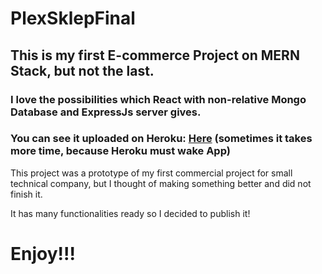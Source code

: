 # PlexSklepFinal

<h2>This is my first E-commerce Project on MERN Stack, but not the last.</h2> 
<h3>I love the possibilities which React with non-relative Mongo Database and ExpressJs server gives.</h3>
<h3>You can see it uploaded on Heroku: <a href="https://plex-sklep.herokuapp.com">Here</a> (sometimes it takes more time, because Heroku must wake App)</h3> 
<p>This project was a prototype of my first commercial project for small technical company, but I thought of making something better and did not finish it.</p>
<p>It has many functionalities ready so I decided to publish it!</p> <h1>Enjoy!!!</h1>
